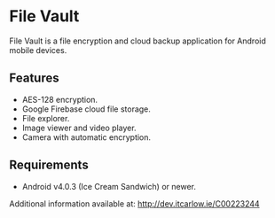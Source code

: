 # File Vault
File Vault is a file encryption and cloud backup application for Android mobile devices.

## Features
* AES-128 encryption.
* Google Firebase cloud file storage.
* File explorer.
* Image viewer and video player.
* Camera with automatic encryption.

## Requirements
* Android v4.0.3 (Ice Cream Sandwich) or newer.

Additional information available at: http://dev.itcarlow.ie/C00223244
